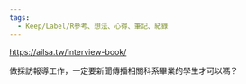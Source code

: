 ```yaml
---
tags:
  - Keep/Label/R參考、想法、心得、筆記、紀錄
---
```


https://ailsa.tw/interview-book/

做採訪報導工作，一定要新聞傳播相關科系畢業的學生才可以嗎？